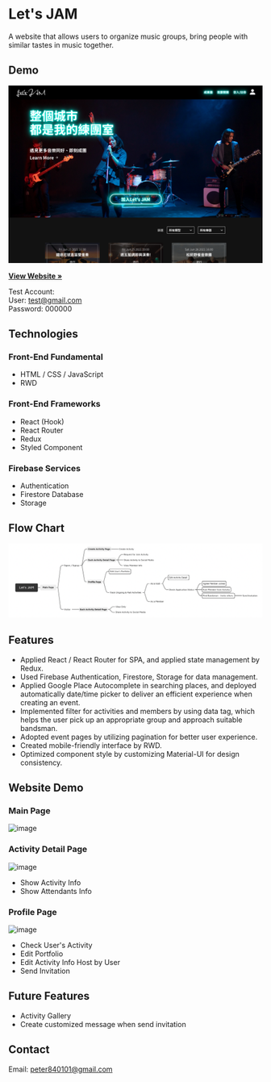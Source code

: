 # Let's JAM

A website that allows users to organize music groups, bring people with similar tastes in music together.

## Demo

![image](./README/main-page-2.png)

<a href="https://personalproject-33263.web.app/"><strong>View Website »</strong></a>

Test Account:<br>
User: test@gmail.com<br>
Password: 000000

## Technologies

### Front-End Fundamental

- HTML / CSS / JavaScript
- RWD

### Front-End Frameworks

- React (Hook)
- React Router
- Redux
- Styled Component

### Firebase Services

- Authentication
- Firestore Database
- Storage

## Flow Chart

![image](./README/user-flow-chart.png)

## Features

- Applied React / React Router for SPA, and applied state management by Redux.
- Used Firebase Authentication, Firestore, Storage for data management.
- Applied Google Place Autocomplete in searching places, and deployed automatically date/time picker to deliver an efficient experience when creating an event.
- Implemented filter for activities and members by using data tag, which helps the user pick up an appropriate group and approach suitable bandsman.
- Adopted event pages by utilizing pagination for better user experience.
- Created mobile-friendly interface by RWD.
- Optimized component style by customizing Material-UI for design consistency.

## Website Demo

### Main Page

![image](./README/main-10fps-33.gif)

### Activity Detail Page

![image](./README/detail-10fps-33.gif)

- Show Activity Info
- Show Attendants Info

### Profile Page

![image](./README/profile-10fps-50.gif)

- Check User's Activity
- Edit Portfolio
- Edit Activity Info Host by User
- Send Invitation

## Future Features

- Activity Gallery
- Create customized message when send invitation

## Contact

Email: peter840101@gmail.com
